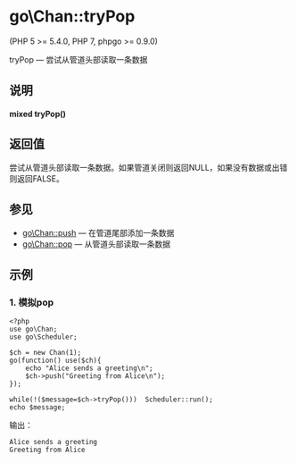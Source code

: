 # go\Chan::tryPop
  
\(PHP 5 >= 5.4.0, PHP 7, phpgo >= 0.9.0\)

tryPop — 尝试从管道头部读取一条数据

## 说明
#### mixed tryPop()

## 返回值
尝试从管道头部读取一条数据。如果管道关闭则返回NULL，如果没有数据或出错则返回FALSE。

## 参见
- [go\Chan::push](https://github.com/birdwyx/phpgo/blob/master/md/cn/chan-push.md) — 在管道尾部添加一条数据
- [go\Chan::pop](https://github.com/birdwyx/phpgo/blob/master/md/cn/chan-trypop.md) — 从管道头部读取一条数据

## 示例
### 1. 模拟pop
```
<?php
use go\Chan;
use go\Scheduler;

$ch = new Chan(1);
go(function() use($ch){
    echo "Alice sends a greeting\n";
    $ch->push("Greeting from Alice\n");
});

while(!($message=$ch->tryPop()))  Scheduler::run();
echo $message;
```
输出：
```
Alice sends a greeting
Greeting from Alice
```
